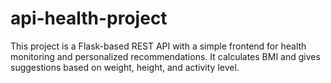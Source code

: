 # api-health-project
This project is a Flask-based REST API with a simple frontend for health monitoring and personalized recommendations.   It calculates BMI and gives suggestions based on weight, height, and activity level.
